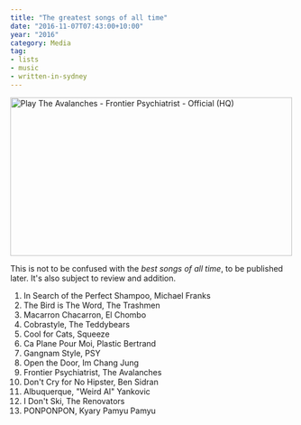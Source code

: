 ```yaml
---
title: "The greatest songs of all time"
date: "2016-11-07T07:43:00+10:00"
year: "2016"
category: Media
tag:
- lists
- music
- written-in-sydney
---
```

<p><a href="https://www.youtube.com/watch?v=eS3AZ12xf6s" title="Play The Avalanches - Frontier Psychiatrist - Official (HQ)"><img src="https://rubenerd.com/files/2016/yt-eS3AZ12xf6s@1x.jpg" srcset="https://rubenerd.com/files/2016/yt-eS3AZ12xf6s@1x.jpg 1x, https://rubenerd.com/files/2016/yt-eS3AZ12xf6s@2x.jpg 2x" alt="Play The Avalanches - Frontier Psychiatrist - Official (HQ)" style="width:500px;height:281px;" /></a></p>

This is not to be confused with the *best songs of all time*, to be published later. It's also subject to review and addition.

1. In Search of the Perfect Shampoo, Michael Franks
2. The Bird is The Word, The Trashmen
3. Macarron Chacarron, El Chombo
4. Cobrastyle, The Teddybears
5. Cool for Cats, Squeeze
6. Ca Plane Pour Moi, Plastic Bertrand
7. Gangnam Style, PSY
8. Open the Door, Im Chang Jung
9. Frontier Psychiatrist, The Avalanches
10. Don't Cry for No Hipster, Ben Sidran
11. Albuquerque, "Weird Al" Yankovic
12. I Don't Ski, The Renovators
13. PONPONPON, Kyary Pamyu Pamyu

